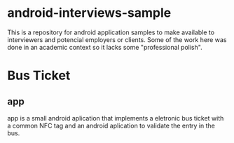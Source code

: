 # android-interviews-sample
This is a repository for android application samples to make available to interviewers and potencial employers or clients. Some of the work here was done in an academic context so it lacks some "professional polish".

# Bus Ticket
## app
app is a small android aplication that implements a eletronic bus ticket with a common NFC tag and an android aplication to validate the entry in the bus.

